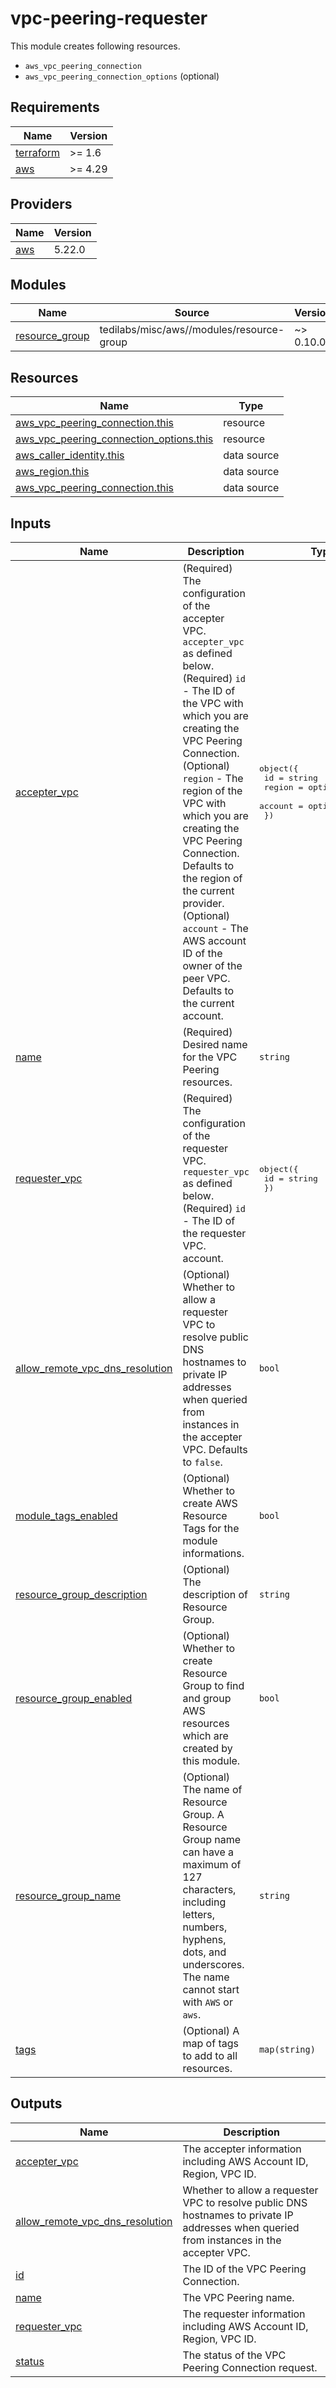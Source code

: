 # vpc-peering-requester

This module creates following resources.

- `aws_vpc_peering_connection`
- `aws_vpc_peering_connection_options` (optional)

<!-- BEGIN_TF_DOCS -->
## Requirements

| Name | Version |
|------|---------|
| <a name="requirement_terraform"></a> [terraform](#requirement\_terraform) | >= 1.6 |
| <a name="requirement_aws"></a> [aws](#requirement\_aws) | >= 4.29 |

## Providers

| Name | Version |
|------|---------|
| <a name="provider_aws"></a> [aws](#provider\_aws) | 5.22.0 |

## Modules

| Name | Source | Version |
|------|--------|---------|
| <a name="module_resource_group"></a> [resource\_group](#module\_resource\_group) | tedilabs/misc/aws//modules/resource-group | ~> 0.10.0 |

## Resources

| Name | Type |
|------|------|
| [aws_vpc_peering_connection.this](https://registry.terraform.io/providers/hashicorp/aws/latest/docs/resources/vpc_peering_connection) | resource |
| [aws_vpc_peering_connection_options.this](https://registry.terraform.io/providers/hashicorp/aws/latest/docs/resources/vpc_peering_connection_options) | resource |
| [aws_caller_identity.this](https://registry.terraform.io/providers/hashicorp/aws/latest/docs/data-sources/caller_identity) | data source |
| [aws_region.this](https://registry.terraform.io/providers/hashicorp/aws/latest/docs/data-sources/region) | data source |
| [aws_vpc_peering_connection.this](https://registry.terraform.io/providers/hashicorp/aws/latest/docs/data-sources/vpc_peering_connection) | data source |

## Inputs

| Name | Description | Type | Default | Required |
|------|-------------|------|---------|:--------:|
| <a name="input_accepter_vpc"></a> [accepter\_vpc](#input\_accepter\_vpc) | (Required) The configuration of the accepter VPC. `accepter_vpc` as defined below.<br>    (Required) `id` - The ID of the VPC with which you are creating the VPC Peering Connection.<br>    (Optional) `region` - The region of the VPC with which you are creating the VPC Peering Connection. Defaults to the region of the current provider.<br>    (Optional) `account` - The AWS account ID of the owner of the peer VPC. Defaults to the current<br>  account. | <pre>object({<br>    id      = string<br>    region  = optional(string)<br>    account = optional(string)<br>  })</pre> | n/a | yes |
| <a name="input_name"></a> [name](#input\_name) | (Required) Desired name for the VPC Peering resources. | `string` | n/a | yes |
| <a name="input_requester_vpc"></a> [requester\_vpc](#input\_requester\_vpc) | (Required) The configuration of the requester VPC. `requester_vpc` as defined below.<br>    (Required) `id` - The ID of the requester VPC.<br>  account. | <pre>object({<br>    id = string<br>  })</pre> | n/a | yes |
| <a name="input_allow_remote_vpc_dns_resolution"></a> [allow\_remote\_vpc\_dns\_resolution](#input\_allow\_remote\_vpc\_dns\_resolution) | (Optional) Whether to allow a requester VPC to resolve public DNS hostnames to private IP addresses when queried from instances in the accepter VPC. Defaults to `false`. | `bool` | `false` | no |
| <a name="input_module_tags_enabled"></a> [module\_tags\_enabled](#input\_module\_tags\_enabled) | (Optional) Whether to create AWS Resource Tags for the module informations. | `bool` | `true` | no |
| <a name="input_resource_group_description"></a> [resource\_group\_description](#input\_resource\_group\_description) | (Optional) The description of Resource Group. | `string` | `"Managed by Terraform."` | no |
| <a name="input_resource_group_enabled"></a> [resource\_group\_enabled](#input\_resource\_group\_enabled) | (Optional) Whether to create Resource Group to find and group AWS resources which are created by this module. | `bool` | `true` | no |
| <a name="input_resource_group_name"></a> [resource\_group\_name](#input\_resource\_group\_name) | (Optional) The name of Resource Group. A Resource Group name can have a maximum of 127 characters, including letters, numbers, hyphens, dots, and underscores. The name cannot start with `AWS` or `aws`. | `string` | `""` | no |
| <a name="input_tags"></a> [tags](#input\_tags) | (Optional) A map of tags to add to all resources. | `map(string)` | `{}` | no |

## Outputs

| Name | Description |
|------|-------------|
| <a name="output_accepter_vpc"></a> [accepter\_vpc](#output\_accepter\_vpc) | The accepter information including AWS Account ID, Region, VPC ID. |
| <a name="output_allow_remote_vpc_dns_resolution"></a> [allow\_remote\_vpc\_dns\_resolution](#output\_allow\_remote\_vpc\_dns\_resolution) | Whether to allow a requester VPC to resolve public DNS hostnames to private IP addresses when queried from instances in the accepter VPC. |
| <a name="output_id"></a> [id](#output\_id) | The ID of the VPC Peering Connection. |
| <a name="output_name"></a> [name](#output\_name) | The VPC Peering name. |
| <a name="output_requester_vpc"></a> [requester\_vpc](#output\_requester\_vpc) | The requester information including AWS Account ID, Region, VPC ID. |
| <a name="output_status"></a> [status](#output\_status) | The status of the VPC Peering Connection request. |
<!-- END_TF_DOCS -->
